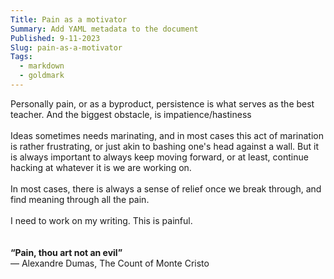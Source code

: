 ```yaml
---
Title: Pain as a motivator
Summary: Add YAML metadata to the document
Published: 9-11-2023
Slug: pain-as-a-motivator
Tags:
  - markdown
  - goldmark
---
```


Personally pain, or as a byproduct, persistence is what serves as the best teacher. And the biggest obstacle, is impatience/hastiness<br><br>
Ideas sometimes needs marinating, and in most cases this act of marination is rather frustrating, or just akin to bashing one's head against a wall. But it is always important to always keep moving forward, or at least, continue hacking at whatever it is we are working on.<br><br>
In most cases, there is always a sense of relief once we break through, and find meaning through all the pain.<br><br>
I need to work on my writing. This is painful.
<br><br><br>
**“Pain, thou art not an evil”**<br>
― Alexandre Dumas, The Count of Monte Cristo 